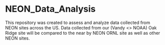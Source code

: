 # NEON_Data_Analysis
This repository was created to assess and analyze data collected from NEON sites across the US.  Data collected from our (Vandy &lt;> NOAA) Oak Ridge site will be compared to the near by NEON ORNL site as well as other NEON sites.
